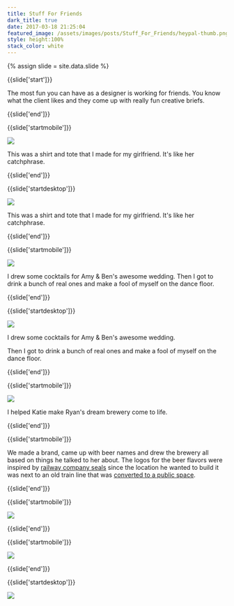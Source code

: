 ```yaml
---
title: Stuff For Friends
dark_title: true
date: 2017-03-18 21:25:04
featured_image: /assets/images/posts/Stuff_For_Friends/heypal-thumb.png
style: height:100%
stack_color: white
---
```

{% assign slide = site.data.slide %}

{{slide['start']}}

The most fun you can have as a designer is working for friends. You know what the client likes and they come up with really fun creative briefs.


{{slide['end']}}

{{slide['startmobile']}}

<div><img class='full-height' src='{{ site.url }}/assets/images/posts/Stuff_For_Friends/heypal-mobile.jpg' srcset='{{ site.url }}/assets/images/posts/Stuff_For_Friends/heypal-mobile.jpg 375w, {{ site.url }}/assets/images/posts/Stuff_For_Friends/heypal-mobile@2x.jpg 750w, {{ site.url }}/assets/images/posts/Stuff_For_Friends/heypal-mobile@3x.jpg 1125w'></div>

<p class='bg'>This was a shirt and tote that I made for my girlfriend. It's like her catchphrase.</p>


{{slide['end']}}

{{slide['startdesktop']}}

<div><img src='{{ site.url }}/assets/images/posts/Stuff_For_Friends/heypal@2x.png' srcset='{{ site.url }}/assets/images/posts/Stuff_For_Friends/heypal.png 796w, {{ site.url }}/assets/images/posts/Stuff_For_Friends/heypal@2x.png 1592w, {{ site.url }}/assets/images/posts/Stuff_For_Friends/heypal@3x.png 2388w'></div>

This was a shirt and tote that I made for my girlfriend. It's like her catchphrase.

{{slide['end']}}

{{slide['startmobile']}}

<div><img class='full-height' src='{{ site.url }}/assets/images/posts/Stuff_For_Friends/cocktails-mobile.jpg' srcset='{{ site.url }}/assets/images/posts/Stuff_For_Friends/cocktails-mobile.jpg 375w, {{ site.url }}/assets/images/posts/Stuff_For_Friends/cocktails-mobile@2x.jpg 750w, {{ site.url }}/assets/images/posts/Stuff_For_Friends/cocktails-mobile@3x.jpg 1125w'></div>

<p class='bg'>I drew some cocktails for Amy &amp; Ben's awesome wedding. Then I got to drink a bunch of real ones and make a fool of myself on the dance floor.</p>

{{slide['end']}}

{{slide['startdesktop']}}

<div><img src='{{ site.url }}/assets/images/posts/Stuff_For_Friends/cocktails@3x.png' srcset='{{ site.url }}/assets/images/posts/Stuff_For_Friends/cocktails.png 474w, {{ site.url }}/assets/images/posts/Stuff_For_Friends/cocktails@2x.png 948w, {{ site.url }}/assets/images/posts/Stuff_For_Friends/cocktails@3x.png 1422w'></div>

I drew some cocktails for Amy &amp; Ben's awesome wedding.

Then I got to drink a bunch of real ones and make a fool of myself on the dance floor.

{{slide['end']}}

{{slide['startmobile']}}

<div><img class='full-height' src='{{ site.url }}/assets/images/posts/Stuff_For_Friends/elevated-1-mobile.jpg' srcset='{{ site.url }}/assets/images/posts/Stuff_For_Friends/elevated-1-mobile.jpg 375w, {{ site.url }}/assets/images/posts/Stuff_For_Friends/elevated-1-mobile@2x.jpg 750w, {{ site.url }}/assets/images/posts/Stuff_For_Friends/elevated-1-mobile@3x.jpg 1125w'></div>

<p class='bg-dark'>I helped Katie make Ryan's dream brewery come to life.</p>

{{slide['end']}}

{{slide['startmobile']}}

We made a brand, came up with beer names and drew the  brewery all based on things he talked to her about. The logos for the beer flavors were inspired by <a href='https://www.google.com/search?q=railway+company+seals&source=lnms&tbm=isch&sa=X&ved=0ahUKEwj1qvbejOPSAhVX6GMKHYoKCosQ_AUICigD&biw=1016&bih=631#tbm=isch&q=railroad+company+logos&*'>railway company seals</a> since the location he wanted to build it was next to an old train line that was <a href='https://en.wikipedia.org/wiki/Bloomingdale_Line'>converted to a public space</a>.

{{slide['end']}}

{{slide['startmobile']}}

<div><img class='full-height' src='{{ site.url }}/assets/images/posts/Stuff_For_Friends/elevated-2-mobile.jpg' srcset='{{ site.url }}/assets/images/posts/Stuff_For_Friends/elevated-2-mobile.jpg 375w, {{ site.url }}/assets/images/posts/Stuff_For_Friends/elevated-2-mobile@2x.jpg 750w, {{ site.url }}/assets/images/posts/Stuff_For_Friends/elevated-2-mobile@3x.jpg 1125w'></div>

<p class='bg-dark'> </p>


{{slide['end']}}

{{slide['startmobile']}}

<div><img class='full-height' src='{{ site.url }}/assets/images/posts/Stuff_For_Friends/elevated-3-mobile.jpg' srcset='{{ site.url }}/assets/images/posts/Stuff_For_Friends/elevated-3-mobile.jpg 375w, {{ site.url }}/assets/images/posts/Stuff_For_Friends/elevated-3-mobile@2x.jpg 750w, {{ site.url }}/assets/images/posts/Stuff_For_Friends/elevated-3-mobile@3x.jpg 1125w'></div>

{{slide['end']}}

{{slide['startdesktop']}}

<div class='row'>

<div><img src='{{ site.url }}/assets/images/posts/Stuff_For_Friends/elevated-1@2x.png' srcset='{{ site.url }}/assets/images/posts/Stuff_For_Friends/elevated-1.png 554w, {{ site.url }}/assets/images/posts/Stuff_For_Friends/elevated-1@2x.png 1108w, {{ site.url }}/assets/images/posts/Stuff_For_Friends/elevated-1@3x.png 1662w'></div><!--

--><div class='column'>

<div><img src='{{ site.url }}/assets/images/posts/Stuff_For_Friends/elevated-2@2x.png' srcset='{{ site.url }}/assets/images/posts/Stuff_For_Friends/elevated-2.png 234w, {{ site.url }}/assets/images/posts/Stuff_For_Friends/elevated-2@2x.png 468w, {{ site.url }}/assets/images/posts/Stuff_For_Friends/elevated-2@3x.png 702w'></div><!--

--><div><img src='{{ site.url }}/assets/images/posts/Stuff_For_Friends/elevated-3@2x.png' srcset='{{ site.url }}/assets/images/posts/Stuff_For_Friends/elevated-3.png 234w, {{ site.url }}/assets/images/posts/Stuff_For_Friends/elevated-3@2x.png 468w, {{ site.url }}/assets/images/posts/Stuff_For_Friends/elevated-3@3x.png 702w'></div>

</div>

</div>


I helped Katie make Ryan's dream brewery come to life.

We made a brand, came up with beer names and drew the  brewery all based on things he talked to her about. The logos for the beer flavors were inspired by <a href='https://www.google.com/search?q=railway+company+seals&source=lnms&tbm=isch&sa=X&ved=0ahUKEwj1qvbejOPSAhVX6GMKHYoKCosQ_AUICigD&biw=1016&bih=631#tbm=isch&q=railroad+company+logos&*'>railway company seals</a> since the location he wanted to build it was next to an old train line that was <a href='https://en.wikipedia.org/wiki/Bloomingdale_Line'>converted to a public space</a>.

{{slide['end']}}

{{slide['startmobile']}}

<div><img class='full-height' src='{{ site.url }}/assets/images/posts/Stuff_For_Friends/elevated-4-mobile.jpg' srcset='{{ site.url }}/assets/images/posts/Stuff_For_Friends/elevated-4-mobile.jpg 375w, {{ site.url }}/assets/images/posts/Stuff_For_Friends/elevated-4-mobile@2x.jpg 750w, {{ site.url }}/assets/images/posts/Stuff_For_Friends/elevated-4-mobile@3x.jpg 1125w'></div>

<p class="bg"> </p>

{{slide['end']}}

{{slide['startdesktop']}}


<div><img src='{{ site.url }}/assets/images/posts/Stuff_For_Friends/elevated-4@2x.png' srcset='{{ site.url }}/assets/images/posts/Stuff_For_Friends/elevated-4.png 794w, {{ site.url }}/assets/images/posts/Stuff_For_Friends/elevated-4@2x.png 1588w, {{ site.url }}/assets/images/posts/Stuff_For_Friends/elevated-4@3x.png 2382w'></div>


{{slide['end']}}

{{slide['startmobile']}}

<div><img class='full-height' src='{{ site.url }}/assets/images/posts/Stuff_For_Friends/elevated-5@2x.png' srcset='{{ site.url }}/assets/images/posts/Stuff_For_Friends/elevated-5.png 794w, {{ site.url }}/assets/images/posts/Stuff_For_Friends/elevated-5@2x.png 1588w'></div>

<p class='bg'>This is a shirt we made with the logo of the 606 Kolsch, I still wear it and people always ask about the brewery.</p>

{{slide['end']}}


{{slide['startdesktop']}}

<div><img src='{{ site.url }}/assets/images/posts/Stuff_For_Friends/elevated-5@2x.png' srcset='{{ site.url }}/assets/images/posts/Stuff_For_Friends/elevated-5.png 794w, {{ site.url }}/assets/images/posts/Stuff_For_Friends/elevated-5@2x.png 1588w'></div>

This is a shirt we made with the logo of the 606 Kolsch, I still wear it and people always ask about the brewery.

{{slide['end']}}

{{slide['startmobile']}}

<a href='http://www.curleysantiques.com/'>Natalie is an appraiser/historian/collector</a> and needed a business card. So I took forever and designed an entire brand system. (Sorry about that Natalie)

{{slide['end']}}

{{slide['startmobile']}}

<div><img src='{{ site.url }}/assets/images/posts/Stuff_For_Friends/natalie.png' srcset='{{ site.url }}/assets/images/posts/Stuff_For_Friends/natalie.png 1024w, {{ site.url }}/assets/images/posts/Stuff_For_Friends/natalie@2x.png 2048w, {{ site.url }}/assets/images/posts/Stuff_For_Friends/natalie@3x.png 3072w'></div>


{{slide['end']}}

{{slide['startdesktop']}}

<div><img class='full-width' src='{{ site.url }}/assets/images/posts/Stuff_For_Friends/natalie@2x.png' srcset='{{ site.url }}/assets/images/posts/Stuff_For_Friends/natalie.png 1024w, {{ site.url }}/assets/images/posts/Stuff_For_Friends/natalie@2x.png 2048w, {{ site.url }}/assets/images/posts/Stuff_For_Friends/natalie@3x.png 3072w'></div>

<a href='http://www.curleysantiques.com/'>Natalie is an appraiser/historian/collector</a> and needed a business card. So I took forever and designed an entire brand system. (Sorry about that Natalie)

{{slide['end']}}

{{slide['startmobile']}}

<div><img class='full-height' src='{{ site.url }}/assets/images/posts/Stuff_For_Friends/caseymonica-mobile@2x.png' srcset='{{ site.url }}/assets/images/posts/Stuff_For_Friends/caseymonica-mobile.png 375w, {{ site.url }}/assets/images/posts/Stuff_For_Friends/caseymonica-mobile@2x.png 750w, {{ site.url }}/assets/images/posts/Stuff_For_Friends/caseymonica-mobile@3x.png 1125w'></div>

<p class='bg'>Casey &amp; Monica got married in a movie theatre built in 1903. It felt appropriate that their wedding invites were made to feel like an old playbill.</p>

{{slide['end']}}

{{slide['startdesktop']}}

<div><img src='{{ site.url }}/assets/images/posts/Stuff_For_Friends/caseymonica@2x.png' srcset='{{ site.url }}/assets/images/posts/Stuff_For_Friends/caseymonica.png 795w, {{ site.url }}/assets/images/posts/Stuff_For_Friends/caseymonica@2x.png 1590w, {{ site.url }}/assets/images/posts/Stuff_For_Friends/caseymonica@3x.png 2385w'></div>

Casey &amp; Monica got married in a movie theatre built in 1903. It felt appropriate that their wedding invites were made to feel like an old playbill.

{{slide['end']}}